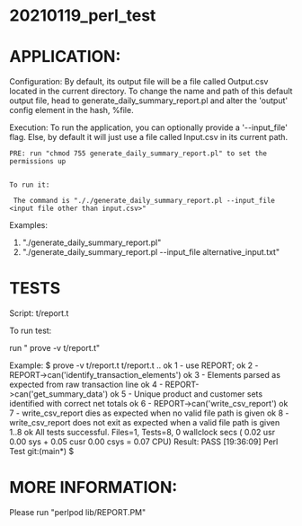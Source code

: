 # 20210119_perl_test


APPLICATION:
============


Configuration:
    By default, its output file will be a file called Output.csv located in the current directory.
    To change the name and path of this default output file, head to generate_daily_summary_report.pl
    and alter the 'output' config element in the hash, %file.


Execution:
    To run the application, you can optionally provide a '--input_file' flag. Else, by default it will
    just use a file called Input.csv in its current path.
    
    PRE: run "chmod 755 generate_daily_summary_report.pl" to set the permissions up
    
    
    To run it:
    
     The command is "././generate_daily_summary_report.pl --input_file <input file other than input.csv>"
    
    
Examples:

1. "./generate_daily_summary_report.pl"
2. "./generate_daily_summary_report.pl --input_file alternative_input.txt"




TESTS
=====

Script: t/report.t

To run test:

   run " prove -v t/report.t"

Example: $ prove -v t/report.t 
t/report.t .. 
ok 1 - use REPORT;
ok 2 - REPORT->can('identify_transaction_elements')
ok 3 - Elements parsed as expected from raw transaction line
ok 4 - REPORT->can('get_summary_data')
ok 5 -   Unique product and customer sets identified with correct net totals
ok 6 - REPORT->can('write_csv_report')
ok 7 - write_csv_report dies as expected when no valid file path is given
ok 8 - write_csv_report does not exit as expected when a valid file path is given
1..8
ok
All tests successful.
Files=1, Tests=8,  0 wallclock secs ( 0.02 usr  0.00 sys +  0.05 cusr  0.00 csys =  0.07 CPU)
Result: PASS
[19:36:09] Perl Test git:(main*) $ 




MORE INFORMATION:
=================

Please run "perlpod lib/REPORT.PM"
